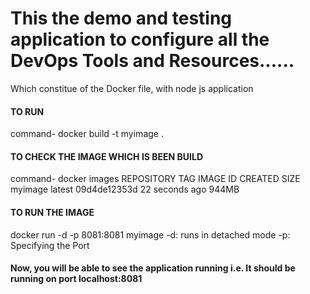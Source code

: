 
<H1>This the demo and testing application to configure all the DevOps Tools and Resources......</H1>
Which constitue of the Docker file, with node js application

<H4>TO RUN</H4>
command- docker build -t myimage .

<H4>TO CHECK THE IMAGE WHICH IS BEEN BUILD</H4>
command- docker images
 REPOSITORY   TAG       IMAGE ID       CREATED          SIZE
myimage      latest    09d4de12353d   22 seconds ago   944MB

<H4>TO RUN THE IMAGE </H4>
docker run -d -p 8081:8081 myimage
-d: runs in detached mode
-p: Specifying the Port

<H4>Now, you will be able to see the application running i.e. It should be running on port localhost:8081</H4>

